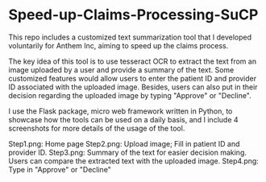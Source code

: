 # Speed-up-Claims-Processing-SuCP

This repo includes a customized text summarization tool that I developed voluntarily for Anthem Inc, aiming to speed up the claims process.  

The key idea of this tool is to use tesseract OCR to extract the text from an image uploaded by a user and provide a summary of the text. Some customized features would allow users to enter the patient ID and provider ID associated with the uploaded image. Besides, users can also put in their decision regarding the uploaded image by typing "Approve" or "Decline".

I use the Flask package, micro web framework written in Python, to showcase how the tools can be used on a daily basis, and I include 4 screenshots for more details of the usage of the tool. 

Step1.png: Home page
Step2.png: Upload image; Fill in patient ID and provider ID.
Step3.png: Summary of the text for easier decision making. Users can compare the extracted text with the uploaded image.
Step4.png: Type in "Approve" or "Decline" 
